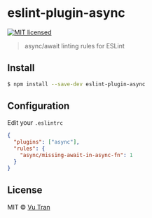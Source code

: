 # eslint-plugin-async
[![MIT licensed](https://img.shields.io/badge/license-MIT-blue.svg)](LICENSE)

> async/await linting rules for ESLint

## Install

```bash
$ npm install --save-dev eslint-plugin-async
```

## Configuration

Edit your `.eslintrc`

```json
{
  "plugins": ["async"],
  "rules": {
    "async/missing-await-in-async-fn": 1
  }
}
```

## License

MIT © [Vu Tran](https://github.com/vutran/)
